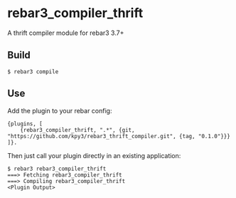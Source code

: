 rebar3_compiler_thrift
======================

A thrift compiler module for rebar3 3.7+

Build
-----

    $ rebar3 compile

Use
---

Add the plugin to your rebar config:

    {plugins, [
        {rebar3_compiler_thrift, ".*", {git, "https://github.com/kpy3/rebar3_thrift_compiler.git", {tag, "0.1.0"}}}
    ]}.

Then just call your plugin directly in an existing application:


    $ rebar3 rebar3_compiler_thrift
    ===> Fetching rebar3_compiler_thrift
    ===> Compiling rebar3_compiler_thrift
    <Plugin Output>

